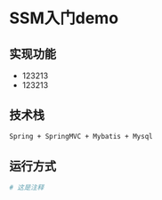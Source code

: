 # SSM入门demo
## 实现功能
- 123213
- 123213
## 技术栈
```bash
Spring + SpringMVC + Mybatis + Mysql
```
## 运行方式
```bash
# 这是注释

```
